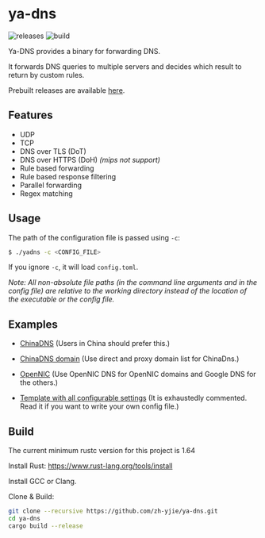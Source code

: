 # ya-dns

![releases](https://github.com/zh-yjie/ya-dns/workflows/release/badge.svg)
![build](https://github.com/zh-yjie/ya-dns/workflows/build/badge.svg)

Ya-DNS provides a binary for forwarding DNS.

It forwards DNS queries to multiple servers and decides which result to return by custom rules.

Prebuilt releases are available [here](https://github.com/zh-yjie/ya-dns/releases). 

## Features

* UDP
* TCP
* DNS over TLS (DoT)
* DNS over HTTPS (DoH) *(mips not support)*
* Rule based forwarding
* Rule based response filtering
* Parallel forwarding
* Regex matching
  
## Usage

The path of the configuration file is passed using `-c`:

```bash
$ ./yadns -c <CONFIG_FILE>
```

If you ignore `-c`, it will load `config.toml`.

*Note: All non-absolute file paths (in the command line arguments and in the config file) are relative to the working directory instead of the location of the executable or the config file.*

## Examples

* [ChinaDNS](examples/chinadns.toml) (Users in China should prefer this.)

* [ChinaDNS domain](examples/chinadns-domain.toml) (Use direct and proxy domain list for ChinaDns.)

* [OpenNIC](examples/opennic.toml) (Use OpenNIC DNS for OpenNIC domains and Google DNS for the others.)

* [Template with all configurable settings](examples/template.toml)
  (It is exhaustedly commented. Read it if you want to write your own config file.)

## Build

The current minimum rustc version for this project is 1.64

Install Rust: https://www.rust-lang.org/tools/install

Install GCC or Clang.

Clone & Build:
```sh
git clone --recursive https://github.com/zh-yjie/ya-dns.git
cd ya-dns
cargo build --release
```

